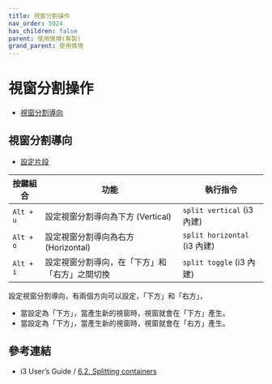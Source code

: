 ```yaml
---
title: 視窗分割操作
nav_order: 5024
has_children: false
parent: 使用情境(客製)
grand_parent: 使用情境
---
```



# 視窗分割操作

* [視窗分割導向](#視窗分割導向)

## 視窗分割導向

* [設定片段](https://github.com/samwhelp/note-about-i3wm/blob/gh-pages/_demo/config/i3wm-config/main/config/i3/gen/i3wm-gen-rc/Section/Subject/Window/Keybind/Split.conf)

| 按鍵組合  | 功能                                           | 執行指令                     |
| --------- | ---------------------------------------------- | ---------------------------- |
| `Alt + u` | 設定視窗分割導向為下方 (Vertical)              | `split vertical` (i3 內建)   |
| `Alt + o` | 設定視窗分割導向為右方 (Horizontal)            | `split horizontal` (i3 內建) |
| `Alt + i` | 設定視窗分割導向，在「下方」和「右方」之間切換 | `split toggle` (i3 內建)     |

設定視窗分割導向，有兩個方向可以設定，「下方」和「右方」，

* 當設定為「下方」，當產生新的視窗時，視窗就會在「下方」產生。
* 當設定為「下方」，當產生新的視窗時，視窗就會在「右方」產生。

## 參考連結

* i3 User’s Guide / [6.2. Splitting containers](https://i3wm.org/docs/userguide.html#_splitting_containers)
